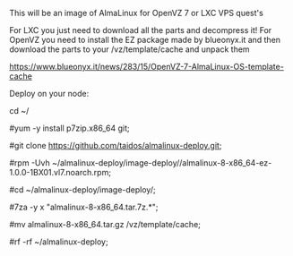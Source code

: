 This will be an image of AlmaLinux for OpenVZ 7 or LXC VPS quest's 

For LXC you just need to download all the parts and decompress it!
For OpenVZ you need to install the EZ package made by blueonyx.it and then download the parts to your /vz/template/cache and unpack them

https://www.blueonyx.it/news/283/15/OpenVZ-7-AlmaLinux-OS-template-cache

Deploy on your node:

cd ~/

#yum -y install p7zip.x86_64 git;

#git clone https://github.com/taidos/almalinux-deploy.git;

#rpm -Uvh ~/almalinux-deploy/image-deploy//almalinux-8-x86_64-ez-1.0.0-1BX01.vl7.noarch.rpm;

#cd ~/almalinux-deploy/image-deploy/;

#7za -y x "almalinux-8-x86_64.tar.7z.*";

#mv almalinux-8-x86_64.tar.gz /vz/template/cache;

#rf -rf ~/almalinux-deploy;

